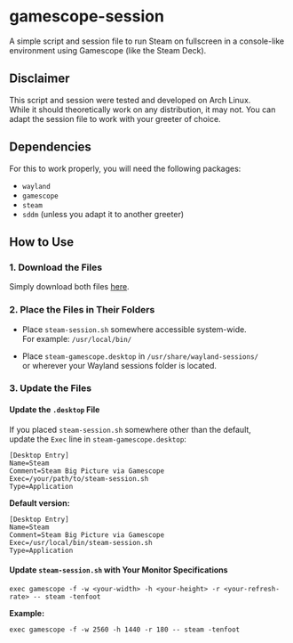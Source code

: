 # gamescope-session

A simple script and session file to run Steam on fullscreen in a console-like environment using Gamescope (like the Steam Deck).

## Disclaimer

This script and session were tested and developed on Arch Linux.  
While it should theoretically work on any distribution, it may not.
You can adapt the session file to work with your greeter of choice.

## Dependencies

For this to work properly, you will need the following packages:

- `wayland`
- `gamescope`
- `steam`
- `sddm` (unless you adapt it to another greeter)

## How to Use

### 1. Download the Files

Simply download both files [here](https://github.com/nunessdev/gamescope-session/archive/refs/heads/main.zip).

### 2. Place the Files in Their Folders

- Place `steam-session.sh` somewhere accessible system-wide.  
  For example: `/usr/local/bin/`

- Place `steam-gamescope.desktop` in `/usr/share/wayland-sessions/`  
  or wherever your Wayland sessions folder is located.

### 3. Update the Files

#### Update the `.desktop` File

If you placed `steam-session.sh` somewhere other than the default,  
update the `Exec` line in `steam-gamescope.desktop`:

```
[Desktop Entry]
Name=Steam
Comment=Steam Big Picture via Gamescope
Exec=/your/path/to/steam-session.sh
Type=Application
```

**Default version:**

```
[Desktop Entry]
Name=Steam
Comment=Steam Big Picture via Gamescope
Exec=/usr/local/bin/steam-session.sh
Type=Application
```

#### Update `steam-session.sh` with Your Monitor Specifications

```
exec gamescope -f -w <your-width> -h <your-height> -r <your-refresh-rate> -- steam -tenfoot
```

**Example:**

```
exec gamescope -f -w 2560 -h 1440 -r 180 -- steam -tenfoot
```
